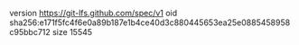 version https://git-lfs.github.com/spec/v1
oid sha256:e171f5fc4f6e0a89b187e1b4ce40d3c880445653ea25e0885458958c95bbc712
size 15545
